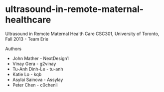 ultrasound-in-remote-maternal-healthcare
========================================

Ultrasound in Remote Maternal Health Care
CSC301, University of Toronto, Fall 2013 - Team Erie

Authors
 * John Mather - NextDesign1
 * Vinay Gera - g2vinay
 * Tu-Anh Dinh-Le - tu-anh
 * Katie Lo - kqb
 * Asylai Sainova - Assylay
 * Peter Chen - c0chenli
